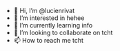 - 👋 Hi, I’m @lucienrivat
- 👀 I’m interested in hehee
- 🌱 I’m currently learning info
- 💞️ I’m looking to collaborate on tcht
- 📫 How to reach me tcht

<!---
lucienrivat/lucienrivat is a ✨ special ✨ repository because its `README.md` (this file) appears on your GitHub profile.
You can click the Preview link to take a look at your changes.
--->
